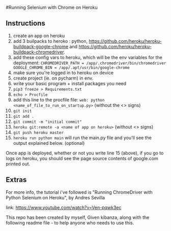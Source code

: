 #Running Selenium with Chrome on Heroku
## Instructions

1. create an app on heroku
2. add 3 builpacks to heroko :  python, https://github.com/heroku/heroku-buildpack-google-chrome and
https://github.com/heroku/heroku-buildpack-chromedriver.
3. add these config vars to heroku, which will be the env variables for the deployment:
`
     CHROMEDRIVER_PATH = /app/.chromedriver/bin/chromedriver
     GOOGLE_CHROME_BIN = /app/.apt/usr/bin/google-chrome
`
4. make sure you're logged in to heroku on device
5. create project (ie. on pycharm) in env.
6. write your basic program + install packages you need
7. `pip3 freeze > Requirements.txt`
8. `echo > Procfile`
9. add this line to the procfile file:
    `web: python <name_of_file_to_run_on_startup.py>` (without the <> signs)
10. `git init`
11. `git add .`
12. `git commit -m "initial commit"`
13. `heroku git:remote -a <name of app on heroku>` (without <> signs)
14. `git push heroku master`
15. `heroku run python main` will run the main.py file and you'll see the output explained below. (optional)

Once app is deployed, whether or not you write line 15 (above), if you go to logs on heroku, you should see the page source contents of google.com printed out.


## Extras

For more info, the tutorial i've followed is "Running ChromeDriver with Python Selenium on Heroku",
by Andres Sevilla

link: https://www.youtube.com/watch?v=Ven-pqwk3ec

This repo has been created by myself, Given kibanza, along with the following readme file - to help anyone who needs
to use this.
